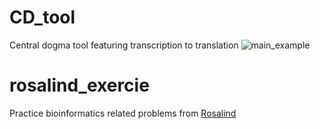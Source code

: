 # CD_tool
Central dogma tool featuring transcription to translation
![main_example](https://github.com/kh7939/bioinfo/assets/117690449/c7960218-8374-4666-ac8b-9b1307515e29)

# rosalind_exercie
Practice bioinformatics related problems from [Rosalind](https://rosalind.info/problems/list-view/)
